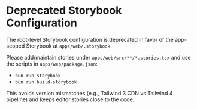 Deprecated Storybook Configuration
=================================

The root-level Storybook configuration is deprecated in favor of the app-scoped Storybook at `apps/web/.storybook`.

Please add/maintain stories under `apps/web/src/**/*.stories.tsx` and use the scripts in `apps/web/package.json`:
- `bun run storybook`
- `bun run build-storybook`

This avoids version mismatches (e.g., Tailwind 3 CDN vs Tailwind 4 pipeline) and keeps editor stories close to the code.

